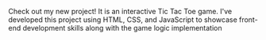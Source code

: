Check out my new project! It is an interactive Tic Tac Toe game. I've developed this project using HTML, CSS, and JavaScript to showcase front-end development skills along with the game logic implementation
